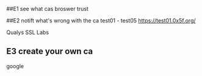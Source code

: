 ##E1 see what cas broswer trust

##E2 notift what's wrong with the ca
test01 - test05
https://test01.0x5f.org/

Qualys SSL Labs

## E3 create your own ca
google
